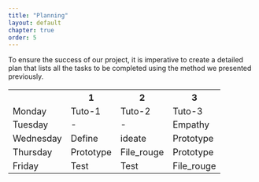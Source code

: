 ```yaml
---
title: "Planning"
layout: default
chapter: true
order: 5
---
```


<a id="Planning"></a>
To ensure the success of our project, it is imperative to create a detailed plan that lists all the tasks to be completed using the method we presented previously.

<table style="font-size: 18px" >
  <tr>
    <th></th>
    <th>1</th>
    <th>2</th>
    <th>3</th>
  </tr>
  <tr>
    <td>Monday</td>
    <td>Tuto-1</td>
    <td>Tuto-2</td>
    <td>Tuto-3</td>
  </tr>
  <tr>
    <td>Tuesday</td>
    <td>-</td>
    <td>-</td>
    <td>Empathy</td>
  </tr>
  <tr>
    <td>Wednesday</td>
    <td>Define</td>
    <td>ideate</td>
    <td>Prototype</td>
  </tr>
  <tr>
    <td>Thursday</td>
    <td>Prototype</td>
    <td>File_rouge</td>
    <td>Prototype</td>
  </tr>
  <tr>
    <td>Friday</td>
    <td>Test</td>
    <td>Test</td>
    <td>File_rouge</td>
  </tr>
</table>
